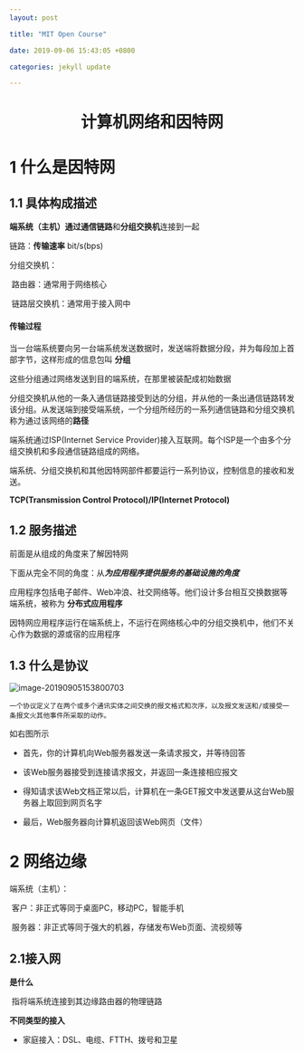 ```yaml
---
layout: post

title: "MIT Open Course"

date: 2019-09-06 15:43:05 +0800

categories: jekyll update

---
```

<script type="text/x-mathjax-config">
MathJax.Hub.Config({
tex2jax: {
skipTags: ['script', 'noscript', 'style', 'textarea', 'pre'],
inlineMath: [['$','$']]
}
});
</script>
<script src='https://cdnjs.cloudflare.com/ajax/libs/mathjax/2.7.5/latest.js?config=TeX-MML-AM_CHTML' async></script>
<script type="text/x-mathjax-config">
MathJax.Hub.Config({
tex2jax: {
skipTags: ['script', 'noscript', 'style', 'textarea', 'pre'],
inlineMath: [['$','$']]
}
});
</script>
<script src='https://cdnjs.cloudflare.com/ajax/libs/mathjax/2.7.5/latest.js?config=TeX-MML-AM_CHTML' async></script>
# <center>计算机网络和因特网</center>

# 1 什么是因特网

## 1.1 具体构成描述

**端系统（主机）**通过**通信链路**和**分组交换机**连接到一起

链路：**传输速率** bit/s(bps)

分组交换机：

​			路由器：通常用于网络核心

​			链路层交换机：通常用于接入网中



#### 传输过程

当一台端系统要向另一台端系统发送数据时，发送端将数据分段，并为每段加上首部字节，这样形成的信息包叫 **分组**

这些分组通过网络发送到目的端系统，在那里被装配成初始数据

分组交换机从他的一条入通信链路接受到达的分组，并从他的一条出通信链路转发该分组。从发送端到接受端系统，一个分组所经历的一系列通信链路和分组交换机称为通过该网络的**路径**



端系统通过ISP(Internet Service Provider)接入互联网。每个ISP是一个由多个分组交换机和多段通信链路组成的网络。





端系统、分组交换机和其他因特网部件都要运行一系列协议，控制信息的接收和发送。

**TCP(Transmission Control Protocol)/IP(Internet Protocol)**





## 1.2 服务描述

前面是从组成的角度来了解因特网

下面从完全不同的角度：从***为应用程序提供服务的基础设施的角度***

应用程序包括电子邮件、Web冲浪、社交网络等。他们设计多台相互交换数据等端系统，被称为  **分布式应用程序**

因特网应用程序运行在端系统上，不运行在网络核心中的分组交换机中，他们不关心作为数据的源或宿的应用程序



## 1.3 什么是协议

![image-20190905153800703](/Users/jones/Desktop/miaochenlu.github.io/picture/image-20190905153800703.png)

`一个协议定义了在两个或多个通讯实体之间交换的报文格式和次序，以及报文发送和/或接受一条报文火其他事件所采取的动作。`

如右图所示

* 首先，你的计算机向Web服务器发送一条请求报文，并等待回答

* 该Web服务器接受到连接请求报文，并返回一条连接相应报文

* 得知请求该Web文档正常以后，计算机在一条GET报文中发送要从这台Web服务器上取回到网页名字

* 最后，Web服务器向计算机返回该Web网页（文件）



# 2 网络边缘

端系统（主机）：

​		客户：非正式等同于桌面PC，移动PC，智能手机

​		服务器：非正式等同于强大的机器，存储发布Web页面、流视频等



## 2.1接入网

**是什么**

​	指将端系统连接到其边缘路由器的物理链路



**不同类型的接入**

* 家庭接入：DSL、电缆、FTTH、拨号和卫星

